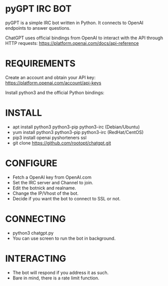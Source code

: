 # pyGPT IRC BOT
pyGPT is a simple IRC bot written in Python. It connects to OpenAI endpoints to answer questions.

ChatGPT uses official bindings from OpenAI to interact with the API through HTTP requests: https://platform.openai.com/docs/api-reference


# REQUIREMENTS
Create an account and obtain your API key: https://platform.openai.com/account/api-keys

Install python3 and the official Python bindings:


# INSTALL
* apt install python3 python3-pip python3-irc (Debian/Ubuntu)
* yum install python3 python3-pip python3-irc (RedHat/CentOS)
* pip3 install openai pyshorteners ssl
* git clone https://github.com/rootopt/chatgpt.git


# CONFIGURE
* Fetch a OpenAI key from OpenAI.com
* Set the IRC server and Channel to join.
* Edit the botnick and realname.
* Change the IP/Vhost of the bot.
* Decide if you want the bot to connect to SSL or not.


# CONNECTING
* python3 chatgpt.py
* You can use screen to run the bot in background.

# INTERACTING
* The bot will respond if you address it as such.
* Bare in mind, there is a rate limit function.
